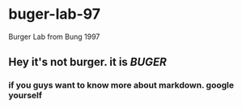 # buger-lab-97
Burger Lab from Bung 1997

## Hey it's not burger. it is _BUGER_

### if you guys want to know more about markdown. google yourself